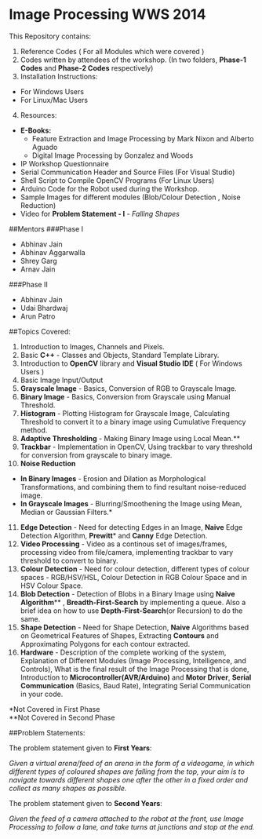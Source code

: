 Image Processing WWS 2014
=====================================

This Repository contains:

1. Reference Codes ( For all Modules which were covered )
2. Codes written by attendees of the workshop.
(In two folders, **Phase-1 Codes** and **Phase-2 Codes** respectively)
3. Installation Instructions:
  - For Windows Users
  - For Linux/Mac Users
4. Resources:
  - **E-Books:**
    - Feature Extraction and Image Processing by Mark Nixon and Alberto Aguado
    - Digital Image Processing by Gonzalez and Woods
  - IP Workshop Questionnaire
  - Serial Communication Header and Source Files (For Visual Studio)
  - Shell Script to Compile OpenCV Programs (For Linux Users)
  - Arduino Code for the Robot used during the Workshop.
  - Sample Images for different modules (Blob/Colour Detection , Noise Reduction)
  - Video for **Problem Statement - I** - *Falling Shapes*

##Mentors
###Phase I
* Abhinav Jain
* Abhinav Aggarwalla
* Shrey Garg
* Arnav Jain

###Phase II
* Abhinav Jain
* Udai Bhardwaj
* Arun Patro

##Topics Covered:
1. Introduction to Images, Channels and Pixels.
2. Basic **C++** - Classes and Objects, Standard Template Library.
3. Introduction to **OpenCV** library and **Visual Studio IDE** ( For Windows Users )
4. Basic Image Input/Output
5. **Grayscale Image** - Basics, Conversion of RGB to Grayscale Image.
6. **Binary Image** - Basics, Conversion from Grayscale using Manual Threshold.
7. **Histogram** - Plotting Histogram for Grayscale Image, Calculating Threshold to convert it to a binary image using Cumulative Frequency method.
8. **Adaptive Thresholding** - Making Binary Image using Local Mean.**
9. **Trackbar** - Implementation in OpenCV, Using trackbar to vary threshold for conversion from grayscale to binary image.
10. **Noise Reduction**
  * **In Binary Images** - Erosion and Dilation as Morphological Transformations, and combining them to find resultant noise-reduced image.
  * **In Grayscale Images** - Blurring/Smoothening the Image using Mean, Median or Gaussian Filters.*
11. **Edge Detection** - Need for detecting Edges in an Image, **Naive** Edge Detection Algorithm, **Prewitt*** and **Canny** Edge Detection.
12. **Video Processing** - Video as a continous set of images/frames, processing video from file/camera, implementing trackbar to vary threshold to convert to binary.
13. **Colour Detection** - Need for colour detection, different types of colour spaces - RGB/HSV/HSL, Colour Detection in RGB Colour Space and in HSV Colour Space.
14. **Blob Detection** - Detection of Blobs in a Binary Image using **Naive Algorithm**** , **Breadth-First-Search** by implementing a queue. Also a brief idea on how to use **Depth-First-Search**(or Recursion) to do the same.
15. **Shape Detection** - Need for Shape Detection, **Naive** Algorithms based on Geometrical Features of Shapes, Extracting **Contours** and Approximating Polygons for each contour extracted.
16. **Hardware** - Description of the complete working of the system, Explanation of Different Modules (Image Processing, Intelligence, and Controls), What is the final result of the Image Processing that is done,
Introduction to **Microcontroller(AVR/Arduino)** and **Motor Driver**, **Serial Communication** (Basics, Baud Rate), Integrating Serial Communication in your code.

\*Not Covered in First Phase <br>
\*\*Not Covered in Second Phase

##Problem Statements:

  The problem statement given to **First Years**:

  *Given a virtual arena/feed of an arena in the form of a videogame, in which different types of coloured shapes are falling from the top, your aim is to navigate towards different shapes one after the other in a fixed order and collect as many shapes as possible.*

  The problem statement given to **Second Years**:

  *Given the feed of a camera attached to the robot at the front, use Image Processing to follow a lane, and take turns at junctions and stop at the end.*
